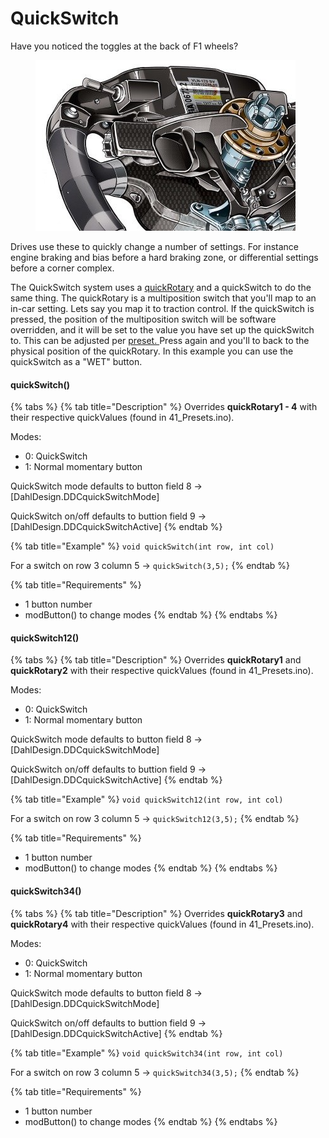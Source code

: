 # QuickSwitch

Have you noticed the toggles at the back of F1 wheels? &#x20;

<figure><img src="../../.gitbook/assets/image (1) (3).png" alt=""><figcaption></figcaption></figure>

Drives use these to quickly change a number of settings. For instance engine braking and bias before a hard braking zone, or differential settings before a corner complex.&#x20;

The QuickSwitch system uses a [quickRotary](../rotary-switches/quickrotary.md) and a quickSwitch to do the same thing. The quickRotary is a multiposition switch that you'll map to an in-car setting. Lets say you map it to traction control. If the quickSwitch is pressed, the position of the multiposition switch will be software overridden, and it will be set to the value you have set up the quickSwitch to. This can be adjusted per [preset. ](../../3.-coding/advanced/presets/)Press again and you'll to back to the physical position of the quickRotary. In this example you can use the quickSwitch as a "WET" button.&#x20;

#### quickSwitch()

{% tabs %}
{% tab title="Description" %}
Overrides **quickRotary1 - 4** with their respective quickValues (found in 41\_Presets.ino).&#x20;

Modes:

* 0: QuickSwitch
* 1: Normal momentary button

QuickSwitch mode defaults to button field 8 -> \[DahlDesign.DDCquickSwitchMode]

QuickSwitch on/off defaults to buttion field 9 -> \[DahlDesign.DDCquickSwitchActive]
{% endtab %}

{% tab title="Example" %}
`void quickSwitch(int row, int col)`

For a switch on row 3 column 5 -> `quickSwitch(3,5);`
{% endtab %}

{% tab title="Requirements" %}
* 1 button number
* modButton() to change modes
{% endtab %}
{% endtabs %}

#### quickSwitch12()

{% tabs %}
{% tab title="Description" %}
Overrides **quickRotary1** and **quickRotary2** with their respective quickValues (found in 41\_Presets.ino).&#x20;

Modes:

* 0: QuickSwitch
* 1: Normal momentary button

QuickSwitch mode defaults to button field 8 -> \[DahlDesign.DDCquickSwitchMode]

QuickSwitch on/off defaults to buttion field 9 -> \[DahlDesign.DDCquickSwitchActive]
{% endtab %}

{% tab title="Example" %}
`void quickSwitch12(int row, int col)`

For a switch on row 3 column 5 -> `quickSwitch12(3,5);`
{% endtab %}

{% tab title="Requirements" %}
* 1 button number
* modButton() to change modes
{% endtab %}
{% endtabs %}

#### quickSwitch34()

{% tabs %}
{% tab title="Description" %}
Overrides **quickRotary3** and **quickRotary4** with their respective quickValues (found in 41\_Presets.ino).&#x20;

Modes:

* 0: QuickSwitch
* 1: Normal momentary button

QuickSwitch mode defaults to button field 8 -> \[DahlDesign.DDCquickSwitchMode]

QuickSwitch on/off defaults to buttion field 9 -> \[DahlDesign.DDCquickSwitchActive]
{% endtab %}

{% tab title="Example" %}
`void quickSwitch34(int row, int col)`

For a switch on row 3 column 5 -> `quickSwitch34(3,5);`
{% endtab %}

{% tab title="Requirements" %}
* 1 button number
* modButton() to change modes
{% endtab %}
{% endtabs %}
